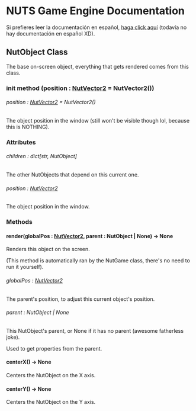 # NUTS Game Engine Documentation

Si prefieres leer la documentación en español, [haga click aquí](https://www.google.com/search?q=nigger&rlz=1CAGSIC_enES866&oq=nigger&gs_lcrp=EgZjaHJvbWUyBggAEEUYOTIMCAEQLhgKGLEDGIAEMgwIAhAuGAoYsQMYgAQyDwgDEC4YChivARjHARiABDIJCAQQABgKGIAEMgkIBRAAGAoYgAQyDAgGEC4YChixAxiABDIMCAcQLhgKGLEDGIAEMhIICBAAGAoYgwEYsQMYgAQYigXSAQgxNDA3ajBqN6gCCLACAQ&sourceid=chrome&ie=UTF-8&safe=active&ssui=on) (todavía no hay documentación en español XD).

## NutObject Class

The base on-screen object, everything that gets rendered comes from this class.

### init method (position : [NutVector2](/DOCUMENTATION/FILES/NUTVECTOR2.md) = NutVector2())

###### position : [NutVector2](/DOCUMENTATION/FILES/NUTVECTOR2.md) = NutVector2()

The object position in the window (still won't be visible though lol, because this is NOTHING).

### Attributes

###### children : dict[str, NutObject]

The other NutObjects that depend on this current one.

###### position : [NutVector2](/DOCUMENTATION/FILES/NUTVECTOR2.md)

The object position in the window.

### Methods

#### render(globalPos : [NutVector2](/DOCUMENTATION/FILES/NUTVECTOR2.md), parent : NutObject | None) -> None

Renders this object on the screen.

(This method is automatically ran by the NutGame class, there's no need to run it yourself).

###### globalPos : [NutVector2](/DOCUMENTATION/FILES/NUTVECTOR2.md)

The parent's position, to adjust this current object's position.

###### parent : NutObject | None

This NutObject's parent, or None if it has no parent (awesome fatherless joke).

Used to get properties from the parent.

#### centerX() -> None

Centers the NutObject on the X axis.

#### centerY() -> None

Centers the NutObject on the Y axis.
